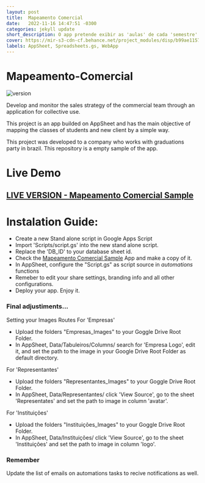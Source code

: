 ```yaml
---
layout: post
title:  Mapeamento Comercial
date:   2022-11-16 14:47:51 -0300
categories: jekyll update
short_description: O app pretende exibir as 'aulas' de cada 'semestre' de cada 'curso' de cada 'instituições' de cada 'cidades' - como 'tabuleiros'. Classificando as informações de exibição de forma interativa para obter uma melhor estratégia sobre as ações de vendas.
cover: https://mir-s3-cdn-cf.behance.net/project_modules/disp/b99ae1157902467.63815eaf28761.png
labels: AppSheet, Spreadsheets.gs, WebApp
---
```



# Mapeamento-Comercial
![version](https://img.shields.io/badge/version-1.0-blue)

Develop and monitor the sales strategy of the commercial team through an application for collective use.

This project is an app builded on AppSheet and has the main objective of mapping the classes of students and new client by a simple way.

This project was developed to a company who works with graduations party in brazil. 
This repository is a empty sample of the app.

# Live Demo

## [LIVE VERSION - Mapeamento Comercial Sample](https://www.appsheet.com/templates/Sistema-de-Intelig%C3%AAncia-Comercial-para-Empresas-de-Formaturas?appGuidString=a9436ec2-a586-494d-8352-bf38b8efe3af)

# Instalation Guide: 

- Create a new Stand alone script in Google Apps Script
- Import 'Scripts/script.gs' into the new stand alone script.
- Replace the 'DB_ID' to your database sheet id.
- Check the [Mapeamento Comercial Sample](https://www.appsheet.com/templates/Sistema-de-Intelig%C3%AAncia-Comercial-para-Empresas-de-Formaturas?appGuidString=a9436ec2-a586-494d-8352-bf38b8efe3af) App and make a copy of it. 
- In AppSheet, configure the "Script.gs" as script source in *automations* functions
- Remeber to edit your share settings, branding info and all other configurations.
- Deploy your app. Enjoy it. 

### Final adjustiments...

Setting your Images Routes
For 'Empresas'
- Upload the folders "Empresas_Images" to your Goggle Drive Root Folder.
- In AppSheet, Data/Tabuleiros/Columns/ search for 'Empresa Logo', edit it, and set the path to the image in your Google Drive Root Folder as default directory.

For 'Representantes'
- Upload the folders "Representantes_Images" to your Goggle Drive Root Folder.
- In AppSheet, Data/Representantes/ click 'View Source', go to the sheet 'Representates' and set the path to image in column 'avatar'.

For 'Instituições'
- Upload the folders "Instituições_Images" to your Goggle Drive Root Folder.
- In AppSheet, Data/Instituições/ click 'View Source', go to the sheet 'Instituições' and set the path to image in column 'logo'.

### Remember

Update the list of emails on automations tasks to recive notifications as well.



